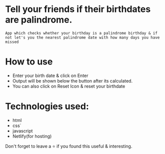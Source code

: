 # Tell your friends if their birthdates are palindrome.

    App which checks whether your birthday is a palindrome birthday & if not let's you the nearest palindrome date with how many days you have missed

# How to use
   * Enter your birth date & click on Enter
   * Output will be shown below the button after its calculated.
   * You can also click on Reset Icon & reset your birthdate


# Technologies used:

   * html
   * css`
   * javascript
   * Netlify(for hosting)

Don't forget to leave a ⭐ if you found this useful & interesting. 